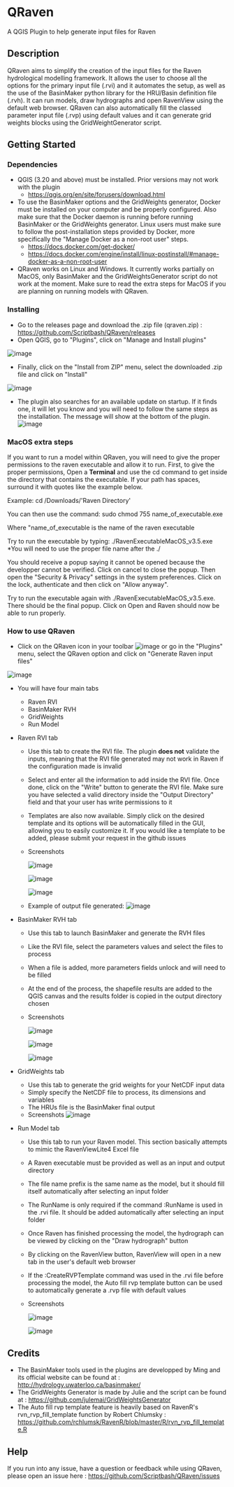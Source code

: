 # QRaven
A QGIS Plugin to help generate input files for Raven

## Description

QRaven aims to simplify the creation of the input files for the Raven hydrological modelling framework. It allows the user to choose all the options for the primary input file (.rvi) and it automates the setup, as well as the use of the BasinMaker python library for the HRU/Basin definition file (.rvh). It can run models, draw hydrographs and open RavenView using the default web browser. QRaven can also automatically fill the classed parameter input file (.rvp) using default values and it can generate grid weights blocks using the GridWeightGenerator script.

## Getting Started

### Dependencies

* QGIS (3.20 and above) must be installed. Prior versions may not work with the plugin
  * https://qgis.org/en/site/forusers/download.html  
* To use the BasinMaker options and the GridWeights generator, Docker must be installed on your computer and be properly configured. Also make sure that the Docker daemon is running before running BasinMaker or the GridWeights generator. Linux users must make sure to follow the post-installation steps provided by Docker, more specifically the "Manage Docker as a non-root user" steps.
  * https://docs.docker.com/get-docker/ 
  * https://docs.docker.com/engine/install/linux-postinstall/#manage-docker-as-a-non-root-user
* QRaven works on Linux and Windows. It currently works partially on MacOS, only BasinMaker and the GridWeightsGenerator script do not work at the moment. Make sure to read the extra steps for MacOS if you are planning on running models with QRaven.


### Installing

* Go to the releases page and download the .zip file (qraven.zip) : https://github.com/Scriptbash/QRaven/releases
* Open QGIS, go to "Plugins", click on "Manage and Install plugins"

![image](https://user-images.githubusercontent.com/98601298/170998843-1fa7c283-e15b-4dce-a684-59e16a5c71d4.png)
* Finally, click on the "Install from ZIP" menu, select the downloaded .zip file and click on "Install"

![image](https://user-images.githubusercontent.com/98601298/170999288-1d8db5dc-5709-4139-8aff-412dc76eb1c2.png)

* The plugin also searches for an available update on startup. If it finds one, it will let you know and you will need to follow the same steps as the installation. The message will show at the bottom of the plugin.
  ![image](https://user-images.githubusercontent.com/98601298/188141266-755cd342-9105-4143-b93a-4a12c77b3cb7.png)


### MacOS extra steps
If you want to run a model within QRaven, you will need to give the proper permissions to the raven executable and allow it to run. 
First, to give the proper permissions, Open a __Terminal__ and use the cd command to get inside the directory that contains the executable. If your path has spaces, surround it with quotes like the example below.

Example:  cd /Downloads/'Raven Directory'

You can then use the command: sudo chmod 755 name_of_executable.exe

Where "name_of_executable is the name of the raven executable

Try to run the executable by typing: ./RavenExecutableMacOS_v3.5.exe
*You will need to use the proper file name after the ./

You should receive a popup saying it cannot be opened because the developper cannot be verified. Click on cancel to close the popup. Then open the "Security & Privacy" settings in the system preferences. Click on the lock, authenticate and then click on "Allow anyway".

Try to run the executable again with ./RavenExecutableMacOS_v3.5.exe. There should be the final popup. Click on Open and Raven should now be able to run properly.

### How to use QRaven

* Click on the QRaven icon in your toolbar ![image](https://user-images.githubusercontent.com/98601298/162262632-ead9b9aa-2034-4e5b-bba2-859040995ed5.png) or go in the "Plugins" menu, select the QRaven option and click on "Generate Raven input files"

![image](https://user-images.githubusercontent.com/98601298/170999781-22514c96-7611-424a-b946-69fd465c5181.png)

* You will have four main tabs
  * Raven RVI
  * BasinMaker RVH 
  * GridWeights
  * Run Model 

* Raven RVI tab
  * Use this tab to create the RVI file. The plugin __does not__ validate the inputs, meaning that the RVI file generated may not work in Raven if the configuration made is invalid
  * Select and enter all the information to add inside the RVI file. Once done, click on the "Write" button to generate the RVI file. Make sure you have selected a valid directory inside the "Output Directory" field and that your user has write permissions to it
  * Templates are also now available. Simply click on the desired template and its options will be automatically filled in the GUI, allowing you to easily customize it. If you would like a template to be added, please submit your request in the github issues
  * Screenshots
    
    ![image](https://user-images.githubusercontent.com/98601298/188142999-bcdffa91-2255-4d6e-95c2-55804f944ded.png)
    
    ![image](https://user-images.githubusercontent.com/98601298/188143330-3da0c874-7c28-4f31-82b0-0ddf90f8e628.png)

    ![image](https://user-images.githubusercontent.com/98601298/188143641-2e264563-eb8d-4972-ad5c-9c8e37d3c3cf.png)
    
   * Example of output file generated: 
    ![image](https://user-images.githubusercontent.com/98601298/188145605-b6ad2280-3383-4ae9-a889-1d6993de5eb6.png)

    
* BasinMaker RVH tab
  * Use this tab to launch BasinMaker and generate the RVH files
  * Like the RVI file, select the parameters values and select the files to process
  * When a file is added, more parameters fields unlock and will need to be filled
  * At the end of the process, the shapefile results are added to the QGIS canvas and the results folder is copied in the output directory chosen
  * Screenshots
    
    ![image](https://user-images.githubusercontent.com/98601298/188148617-439381da-ea4e-4ef9-9b1f-0ab51d926eda.png)
    
    ![image](https://user-images.githubusercontent.com/98601298/188148882-aaa4dfcc-b249-4a50-b823-062b60edc037.png)
    
    ![image](https://user-images.githubusercontent.com/98601298/188149131-8b1825b3-966b-4624-9d71-0e8b5457a825.png)

    
* GridWeights tab
  * Use this tab to generate the grid weights for your NetCDF input data
  * Simply specify the NetCDF file to process, its dimensions and variables
  * The HRUs file is the BasinMaker final output
  * Screenshots
  ![image](https://user-images.githubusercontent.com/98601298/188149605-f67b527a-4069-4a51-9830-4290c79fd0b8.png)


* Run Model tab
  * Use this tab to run your Raven model. This section basically attempts to mimic the RavenViewLite4 Excel file
  * A Raven executable must be provided as well as an input and output directory
  * The file name prefix is the same name as the model, but it should fill itself automatically after selecting an input folder
  * The RunName is only required if the command :RunName is used in the .rvi file. It should be added automatically after selecting an input folder
  * Once Raven has finished processing the model, the hydrograph can be viewed by clicking on the "Draw hydrograph" button
  * By clicking on the RavenView button, RavenView will open in a new tab in the user's default web browser
  * If the :CreateRVPTemplate command was used in the .rvi file before processing the model, the Auto fill rvp template button can be used to automatically generate a .rvp file with default values
  * Screenshots
    
    ![image](https://user-images.githubusercontent.com/98601298/188149995-0dbed886-7906-412a-b798-09bae286959e.png)

    ![image](https://user-images.githubusercontent.com/98601298/188150121-ff889b56-5aa3-4e17-9d7f-28848896932d.png)

## Credits
* The BasinMaker tools used in the plugins are developped by Ming and its official website can be found at : http://hydrology.uwaterloo.ca/basinmaker/
* The GridWeights Generator is made by Julie and the script can be found at : https://github.com/julemai/GridWeightsGenerator 
* The Auto fill rvp template feature is heavily based on RavenR's rvn_rvp_fill_template function by Robert Chlumsky : https://github.com/rchlumsk/RavenR/blob/master/R/rvn_rvp_fill_template.R

## Help

If you run into any issue, have a question or feedback while using QRaven, please open an issue here : https://github.com/Scriptbash/QRaven/issues
